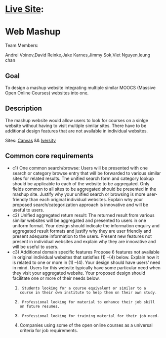 # [Live Site](http://www.sjsu-cs.org/cs160/sec1group2/web/):
# Web Mashup 
Team Members:

Andrei Voinov,David Reinke,Jake Karnes,Jimmy Sok,Viet Nguyen,leung chan
## Goal
To design a mashup website integrating multiple similar MOOCS (Massive Open Online Courses) websites into one.

## Description
The mashup website would allow users to look for courses on a sinlge website without having to visit multiple similar sites. There have to be additional design features that are not available in individual websites.

Sites:
[Canvas](https://www.canvas.net/) && [Iversity](https://iversity.org/courses)

## Common core requirements
- c1) One common search/browse: Users will be presented with one search or category browse entry that will be forwarded to various similar sites for related results. The unified search form and category lookup should be applicable to each of the website to be aggregated. Only fields common to all sites to be aggregated should be presented in the mashup site. Justify why your unified search or browsing is more user-friendly than each original individual websites. Explain why your proposed search/categorization approach is innovative and will be useful to users.
- c2) Unified aggregated return result: The returned result from various similar websites will be aggregated and presented to users in one uniform format. Your design should indicate the information enquiry and aggregated result formats and justify why they are user friendly and present adequate information to the users. Present new features not present in individual websites and explain why they are innovative and will be useful to users.
- c3) Additional domain specific features Propose 6 features not available in original individual websites that satisfies (1) –(4) below. Explain how it is related to one or more in (1) –(4).
Your design should have users’ need in mind. Users for this website typically have some particular need when they visit your aggregated website. Your proposed design should facilitate one or more of their needs below.
    1.      Students looking for a course equivalent or similar to a course in their own institute to help them on their own study. 
    2.      Professional looking for material to enhance their job skill on future resumes.
    3.      Professional looking for training material for their job need.
    4.    Companies using some of the open online courses as a universal criteria for job requirements.
